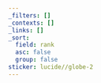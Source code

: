 ```yaml
---
_filters: []
_contexts: []
_links: []
_sort:
  field: rank
  asc: false
  group: false
sticker: lucide//globe-2
---
```

